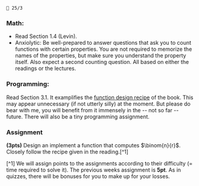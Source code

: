 `📆 25/3`

### Math:

* Read Section 1.4 (Levin).
* Anxiolytic: Be well-prepared to answer questions that ask you to count
  functions with certain properties. You are not required to memorize the names
  of the properties, but make sure you understand the property itself.
  Also expect a second counting question. All based on either the readings or the
  lectures.


### Programming:

Read Section 3.1. It examplifies the  [function design
recipe](https://htdp.org/2023-8-14/Book/part_preface.html#%28counter._%28figure._fig~3athe-design-recipe%29%29)
of the book. This may appear unnecessary (if not utterly silly) at the moment.
But please do bear with me, you will benefit from it immensely in the -- not so
far -- future. There will also be a tiny programming assignment.   

### Assignment

**(3pts)** Design an implement a function that computes $\binom{n}{r}$. Closely follow the recipe given in the reading.[^1]


[^1] We will assign points to the assignments according to their difficulty (= time required to solve it). The previous weeks assignment is **5pt**. As in quizzes, there will be bonuses for you to make up for your losses. 

